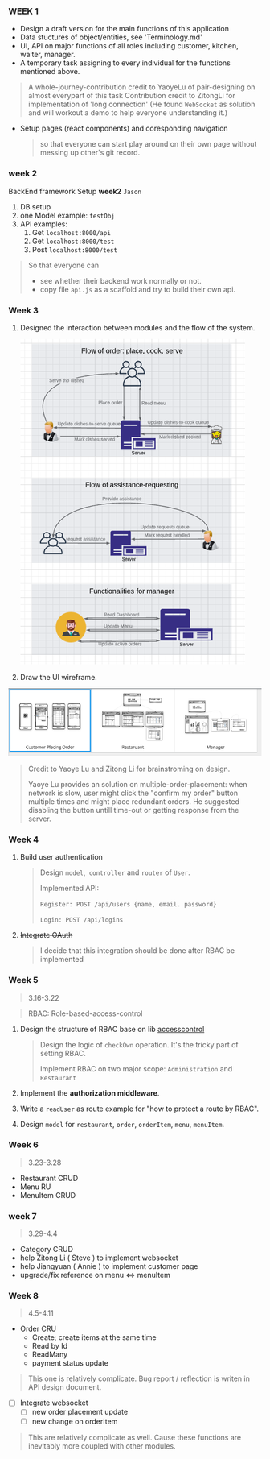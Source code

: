 ### WEEK 1
- Design a draft version for the main functions of this application
- Data stuctures of object/entities, see 'Terminology.md'
- UI, API on major functions of all roles including customer, kitchen, waiter, manager.
- A temporary task assigning to every individual for the functions mentioned above.
> A whole-journey-contribution credit to YaoyeLu of pair-designing on almost everypart of this task
> Contribution credit to ZitongLi for implementation of 'long connection' (He found `WebSocket` as solution and will workout a demo to help everyone understanding it.)

- Setup pages (react components) and coresponding navigation 

    >   so that everyone can start play around on their own page without messing up other's git record.

### week 2

BackEnd framework Setup **week2** `Jason`

1.  DB setup
2.  one Model example: `testObj`
3.  API examples:
    1.  Get  `localhost:8000/api`
    2.  Get `localhost:8000/test`
    3.  Post `localhost:8000/test`

>   So that everyone can 
>
>   -   see whether their backend work normally or not. 
>   -   copy file `api.js` as a scaffold and try to build their own api.



### Week 3

1.  Designed the interaction between modules and the flow of the system.

    ![image-20200305130408158](YingjieZheng.assets/image-20200305130408158.png)

2.  Draw the UI wireframe.

![image-20200305120641892](YingjieZheng.assets/image-20200305120641892.png)

>   Credit to Yaoye Lu and Zitong Li for brainstroming on design.
>
>   Yaoye Lu provides an solution on multiple-order-placement: when network is slow, user might click the "confirm my order" button multiple times and might place redundant orders. He suggested disabling the button untill time-out or getting response from the server.



### Week 4

1.  Build user authentication

    >   Design `model`,` controller` and `router` of `User`.
    >
    >   Implemented API:
    >
    >   `Register: POST /api/users {name, email. password}`
    >
    >   `Login: POST /api/logins`

2.  ~~Integrate OAuth~~

    >   I decide that this integration should be done after RBAC be implemented



### Week 5

>   3.16-3.22

>   RBAC: Role-based-access-control

1.  Design the structure of RBAC base on lib [accesscontrol](https://github.com/onury/accesscontrol)

    >   Design the logic of `checkOwn` operation. It's the tricky part of setting RBAC.
    >
    >   Implement RBAC on two major scope: `Administration` and `Restaurant`

2.  Implement the **authorization middleware**.

3.  Write a `readUser` as route example for "how to protect a route by RBAC".

3.  Design `model` for  `restaurant`, `order`, `orderItem`, `menu`, `menuItem`.



### Week 6

>   3.23-3.28

-   Restaurant CRUD
-   Menu RU
-   MenuItem CRUD

### week 7

>   3.29-4.4

-   Category CRUD
-   help Zitong Li ( Steve ) to implement websocket 
-   help Jiangyuan ( Annie ) to implement customer page
-   upgrade/fix reference on menu <=> menuItem 

### Week 8

>   4.5-4.11

-   Order CRU
    -   Create; create items at the same time
    -   Read by Id
    -   ReadMany 
    -   payment status update

>   This one is relatively complicate. Bug report / reflection is writen in API design document.

*   [ ] Integrate websocket
    *   [ ] new order placement update
    *   [ ] new change on orderItem 

>   This are relatively complicate as well. Cause these functions are inevitably more coupled with other modules.

